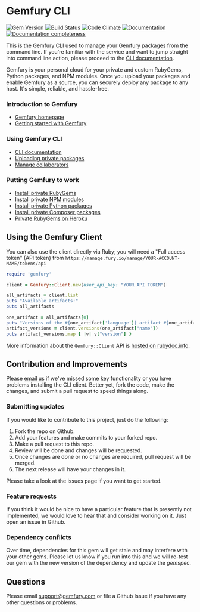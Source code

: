 Gemfury CLI
===========

[![Gem Version](https://badge.fury.io/rb/gemfury.svg)](http://badge.fury.io/rb/gemfury)
[![Build Status](https://secure.travis-ci.org/gemfury/gemfury.svg?branch=master)](https://travis-ci.org/gemfury/gemfury)
[![Code Climate](https://codeclimate.com/github/gemfury/gemfury/badges/gpa.svg)](https://codeclimate.com/github/gemfury/gemfury)
[![Documentation](https://img.shields.io/badge/docs-rdoc.info-blue.svg)](http://www.rubydoc.info/gems/gemfury)
[![Documentation completeness](https://inch-ci.org/github/gemfury/gemfury.svg?branch=master)](http://inch-ci.org/github/gemfury/gemfury)

This is the Gemfury CLI used to manage your Gemfury packages from the command line.  If you're
familiar with the service and want to jump straight into command line action, please proceed to
the [CLI documentation](https://gemfury.com/help/gemfury-cli).

Gemfury is your personal cloud for your private and custom RubyGems, Python packages, and NPM
modules.  Once you upload your packages and enable Gemfury as a source, you can securely deploy
any package to any host. It's simple, reliable, and hassle-free.


### Introduction to Gemfury
* [Gemfury homepage](https://gemfury.com/)
* [Getting started with Gemfury](https://gemfury.com/help/getting-started)

### Using Gemfury CLI
* [CLI documentation](https://gemfury.com/help/gemfury-cli)
* [Uploading private packages](https://gemfury.com/help/gemfury-cli#uploading-packages)
* [Manage collaborators](https://gemfury.com/help/gemfury-cli#collaboration)

### Putting Gemfury to work
* [Install private RubyGems](https://gemfury.com/help/install-gems)
* [Install private NPM modules](https://gemfury.com/help/npm-registry)
* [Install private Python packages](https://gemfury.com/help/pypi-server)
* [Install private Composer packages](https://gemfury.com/help/php-composer-server)
* [Private RubyGems on Heroku](https://gemfury.com/help/private-gems-on-heroku)


## Using the Gemfury Client

You can also use the client directly via Ruby; you will need a "Full access token" (API token) from `https://manage.fury.io/manage/YOUR-ACCOUNT-NAME/tokens/api`

```ruby
require 'gemfury'

client = Gemfury::Client.new(user_api_key: "YOUR API TOKEN")

all_artifacts = client.list
puts "Available artifacts:"
puts all_artifacts

one_artifact = all_artifacts[0]
puts "Versions of the #{one_artifact['language']} artifact #{one_artifact['name']}:"
artifact_versions = client.versions(one_artifact["name"])
puts artifact_versions.map { |v| v["version"] }
```

More information about the `Gemfury::Client` API is [hosted on rubydoc.info](https://rubydoc.info/gems/gemfury/Gemfury/Client).


## Contribution and Improvements

Please [email us](mailto:support@gemfury.com) if we've missed some key functionality or you have problems installing the CLI client.  Better yet, fork the code, make the changes, and submit a pull request to speed things along.

### Submitting updates

If you would like to contribute to this project, just do the following:

1. Fork the repo on Github.
2. Add your features and make commits to your forked repo.
3. Make a pull request to this repo.
4. Review will be done and changes will be requested.
5. Once changes are done or no changes are required, pull request will be merged.
6. The next release will have your changes in it.

Please take a look at the issues page if you want to get started.

### Feature requests

If you think it would be nice to have a particular feature that is presently not implemented, we would love
to hear that and consider working on it.  Just open an issue in Github.

### Dependency conflicts

Over time, dependencies for this gem will get stale and may interfere with your other gems.  Please let us know if you run into this and we will re-test our gem with the new version of the dependency and update the _gemspec_.


## Questions

Please email support@gemfury.com or file a Github Issue if you have any other questions or problems.
